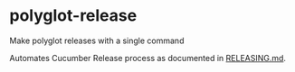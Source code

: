 # polyglot-release
Make polyglot releases with a single command

Automates Cucumber Release process as documented in [RELEASING.md](https://github.com/cucumber/.github/blob/main/RELEASING.md).
